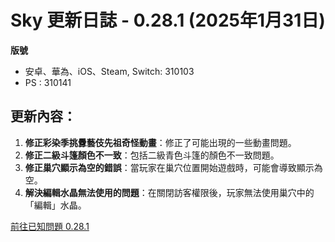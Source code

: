 # Sky 更新日誌 - 0.28.1 (2025年1月31日)

**版號**
- 安卓、華為、iOS、Steam, Switch: 310103
- PS : 310141

## 更新內容：

1. **修正彩染季挑釁藝伎先祖奇怪動畫**：修正了可能出現的一些動畫問題。
2. **修正二級斗篷顏色不一致**：包括二級青色斗篷的顏色不一致問題。
3. **修正巢穴顯示為空的錯誤**：當玩家在巢穴位置開始遊戲時，可能會導致顯示為空。
4. **解決編輯水晶無法使用的問題**：在關閉訪客權限後，玩家無法使用巢穴中的「編輯」水晶。

[前往已知問題 0.28.1](../known-issues/0.28.1.md)